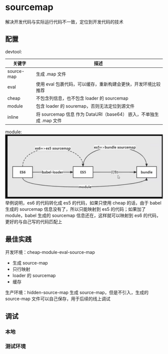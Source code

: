 # sourcemap

解决开发代码与实际运行代码不一致，定位到开发代码的技术

## 配置

devtool:

| 关键字     | 描述                                                                |
| ---------- | ------------------------------------------------------------------- |
| source-map | 生成 .map 文件                                                      |
| eval       | 使用 eval 包裹代码，可以缓存，重新构建会更快，开发环境比较推荐      |
| cheap      | 不包含列信息，也不包含 loader 的 sourcemap                          |
| module     | 包含 loader 的 souremap，否则无法定位到源文件                       |
| inline     | 将 sourcemap 信息 作为 DataURI（base64） 嵌入，不单独生成 .map 文件 |

module:
![alt text](image.png)
举例说明，es6 的代码转化成 es5 的代码，如果只使用 cheap 的话，由于 babel 生成的 sourcemap 信息没有了，所以只能映射到 es5 的代码；如果加了 module，babel 生成的 sourcemap 信息还在，这样就可以映射到 es6 的代码，更好的与自己写的代码匹配上

## 最佳实践

开发环境：cheap-module-eval-source-map

- 生成 source-map
- 只行映射
- loader 的 sourcemap
- 缓存

生产环境：hidden-source-map
生成 source-map，但是不引入，生成的 source-map 文件可以自己保存，用于后续的线上调试

## 调试

### 本地

### 测试环境

